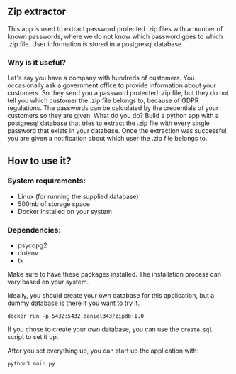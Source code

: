 ## Zip extractor
This app is used to extract password protected .zip files with a number of known passwords, where we do not know which password goes to which .zip file.
User information is stored in a postgresql database.

### Why is it useful?
Let's say you have a company with hundreds of customers. You occasionally ask a government office to provide information about your customers.
So they send you a password protected .zip file, but they do not tell you which customer the .zip file belongs to, because of GDPR regulations.
The passwords can be calculated by the credentials of your customers so they are given.
What do you do?
Build a python app with a postgresql database that tries to extract the .zip file with every single password that exists in your database.
Once the extraction was successful, you are given a notification about which user the .zip file belongs to.

## How to use it?

### System requirements:
- Linux (for running the supplied database)
- 500mb of storage space
- Docker installed on your system

### Dependencies:
- psycopg2
- dotenv
- tk

Make sure to have these packages installed. The installation process can vary based on your system.

Ideally, you should create your own database for this application, but a dummy database is there if you want to try it.

```
docker run -p 5432:5432 daniel343/zipdb:1.0
```

If you chose to create your own database, you can use the `create.sql` script to set it up.

After you set everything up, you can start up the application with:

```
python3 main.py
```
